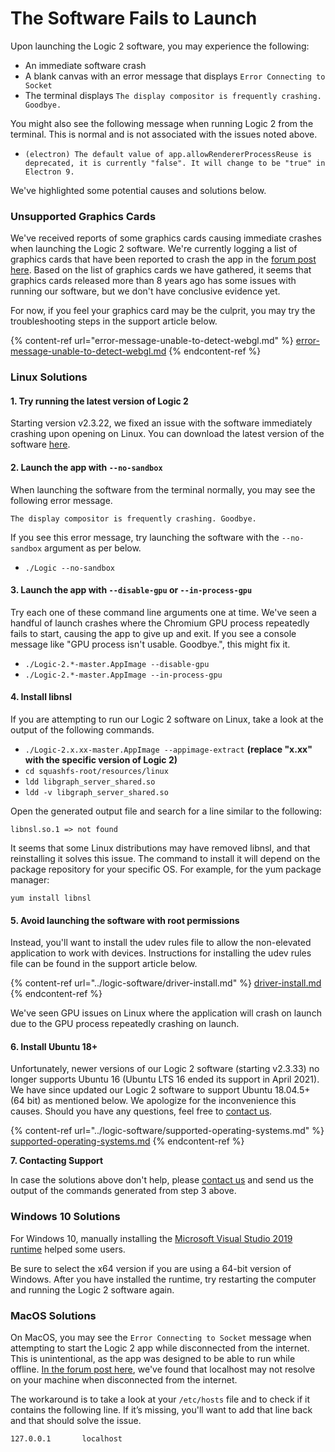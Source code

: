 # The Software Fails to Launch

Upon launching the Logic 2 software, you may experience the following:

* An immediate software crash
* A blank canvas with an error message that displays `Error Connecting to Socket`
* The terminal displays  `The display compositor is frequently crashing. Goodbye.`

You might also see the following message when running Logic 2 from the terminal. This is normal and is not associated with the issues noted above.

* `(electron) The default value of app.allowRendererProcessReuse is deprecated, it is currently "false". It will change to be "true" in Electron 9.`

We've highlighted some potential causes and solutions below.

### Unsupported Graphics Cards

We've received reports of some graphics cards causing immediate crashes when launching the Logic 2 software. We're currently logging a list of graphics cards that have been reported to crash the app in the [forum post here](https://ideas.saleae.com/b/feature-requests/support-older-graphics-cards/). Based on the list of graphics cards we have gathered, it seems that graphics cards released more than 8 years ago has some issues with running our software, but we don't have conclusive evidence yet.

For now, if you feel your graphics card may be the culprit, you may try the troubleshooting steps in the support article below.

{% content-ref url="error-message-unable-to-detect-webgl.md" %}
[error-message-unable-to-detect-webgl.md](error-message-unable-to-detect-webgl.md)
{% endcontent-ref %}

### Linux Solutions

#### 1. Try running the latest version of Logic 2

Starting version v2.3.22, we fixed an issue with the software immediately crashing upon opening on Linux. You can download the latest version of the software [here](https://www.saleae.com/downloads/).

#### 2. Launch the app with `--no-sandbox`

When launching the software from the terminal normally, you may see the following error message.

`The display compositor is frequently crashing. Goodbye.`

If you see this error message, try launching the software with the `--no-sandbox` argument as per below.

* `./Logic --no-sandbox`

#### **3. Launch the app with `--disable-gpu` or `--in-process-gpu`**

Try each one of these command line arguments one at time. We've seen a handful of launch crashes where the Chromium GPU process repeatedly fails to start, causing the app to give up and exit. If you see a console message like "GPU process isn't usable. Goodbye.", this might fix it.

* `./Logic-2.*-master.AppImage --disable-gpu`
* `./Logic-2.*-master.AppImage --in-process-gpu`

#### 4. Install libnsl

If you are attempting to run our Logic 2 software on Linux, take a look at the output of the following commands.

* `./Logic-2.x.xx-master.AppImage --appimage-extract` **(replace "x.xx" with the specific version of Logic 2)**
* `cd squashfs-root/resources/linux`&#x20;
* `ldd libgraph_server_shared.so`&#x20;
* `ldd -v libgraph_server_shared.so`

Open the generated output file and search for a line similar to the following:

`libnsl.so.1 => not found`

It seems that some Linux distributions may have removed libnsl, and that reinstalling it solves this issue. The command to install it will depend on the package repository for your specific OS. For example, for the yum package manager:

`yum install libnsl`

#### 5. Avoid launching the software with root permissions

Instead, you'll want to install the udev rules file to allow the non-elevated application to work with devices. Instructions for installing the udev rules file can be found in the support article below.

{% content-ref url="../logic-software/driver-install.md" %}
[driver-install.md](../logic-software/driver-install.md)
{% endcontent-ref %}

We've seen GPU issues on Linux where the application will crash on launch due to the GPU process repeatedly crashing on launch.

#### 6. Install Ubuntu 18+

Unfortunately, newer versions of our Logic 2 software (starting v2.3.33) no longer supports Ubuntu 16 (Ubuntu LTS 16 ended its support in April 2021). We have since updated our Logic 2 software to support Ubuntu 18.04.5+ (64 bit) as mentioned below. We apologize for the inconvenience this causes. Should you have any questions, feel free to [contact us](https://contact.saleae.com/hc/en-us/requests/new).

{% content-ref url="../logic-software/supported-operating-systems.md" %}
[supported-operating-systems.md](../logic-software/supported-operating-systems.md)
{% endcontent-ref %}

**7. Contacting Support**

In case the solutions above don't help, please [contact us](https://contact.saleae.com/hc/en-us/requests/new) and send us the output of the commands generated from step 3 above.

### Windows 10 Solutions

For Windows 10, manually installing the [Microsoft Visual Studio 2019 runtime](https://docs.microsoft.com/en-us/cpp/windows/latest-supported-vc-redist?view=msvc-170) helped some users.

Be sure to select the x64 version if you are using a 64-bit version of Windows. After you have installed the runtime, try restarting the computer and running the Logic 2 software again.

### MacOS Solutions

On MacOS, you may see the `Error Connecting to Socket` message when attempting to start the Logic 2 app while disconnected from the internet. This is unintentional, as the app was designed to be able to run while offline. [In the forum post here](https://discuss.saleae.com/t/failed-to-start-without-network/1682/6), we've found that localhost may not resolve on your machine when disconnected from the internet.

The workaround is to take a look at your `/etc/hosts` file and to check if it contains the following line. If it’s missing, you'll want to add that line back and that should solve the issue.

`127.0.0.1       localhost`
